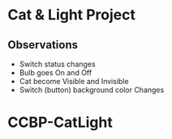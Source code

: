 # Cat & Light Project

## Observations

- Switch status changes
- Bulb goes On and Off
- Cat become Visible and Invisible
- Switch (button) background color Changes
# CCBP-CatLight
